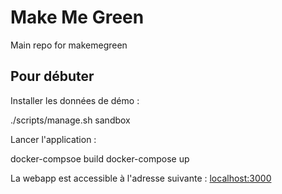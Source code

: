 # Make Me Green
Main repo for makemegreen


## Pour débuter

Installer les données de démo :

./scripts/manage.sh sandbox

Lancer l'application :

docker-compsoe build
docker-compose up

La webapp est accessible à l'adresse suivante : [localhost:3000](http://localhost:3000)